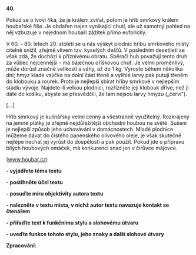 **40.**

Pokud se o lvovi říká, že je králem zvířat, potom je hřib smrkový králem houbařské říše. Je obdařen nejen vynikající chutí, ale už samotný pohled na něj vzbuzuje v nejednom houbaři zážitek přímo euforický.

V 60. - 80. letech 20. století se u nás výskyt plodnic hřibu smrkového místy citelně snížil, zřejmě vlivem tzv. kyselých dešťů. V posledním desetiletí se však zdá, že dochází k příznivému obratu. Sběrači hub považují tento druh za vůbec nejcennější - má báječnou oříškovou chuť. Je velmi proměnlivý, může dorůst značné velikosti a váhy, až do 1 kg. Vyroste během několika dní; hmyz klade vajíčka na dolní část třeně a vylíhlé larvy pak putují třeněm do klobouku a rourek. Proto je nejlepší sbírat hřiby smrkové v nejlepším stádiu vývoje. Najdete-li velkou plodnici, rozřízněte její klobouk dříve, než ji dáte do košíku, abyste se přesvědčili, že tam nejsou larvy hmyzu („červi&quot;).

[…]

Hřib smrkový je kulinářsky velmi cenný a všestranně využitelný. Rozkrájený na jemné plátky je zřejmě nejdůležitější obchodní houbou na světě. Sušení je nejlepší způsob jeho uchovávání v domácnostech. Mladé plodnice můžeme dávat do čistého panenského olivového oleje, je však skutečně nejlépe nechat jej vyrůst do dospělosti a pak použít. Pokud jde o přípravu bílých houbových omáček, má konkurenci snad jen v čirůvce májovce.

(www.houbar.cz)

**- vyjádřete téma textu**

**- postihněte účel textu**

**- posuďte míru objektivity autora textu**

**- nalezněte v textu místa, v nichž autor textu navazuje kontakt se čtenářem**

**- přiřaďte text k funkčnímu stylu a slohovému útvaru**

**- uveďte funkce tohoto stylu, jeho znaky a další slohové útvary**

**Zpracování:**

